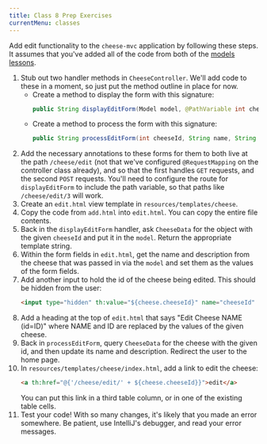 ```yaml
---
title: Class 8 Prep Exercises
currentMenu: classes
---
```


Add edit functionality to the `cheese-mvc` application by following these steps. It assumes that you've added all of the code from both of the [models lessons](../../videos/).

1. Stub out two handler methods in `CheeseController`. We'll add code to these in a moment, so just put the method outline in place for now.
    - Create a method to display the form with this signature:
        ```java
        public String displayEditForm(Model model, @PathVariable int cheeseId)
        ```
    - Create a method to process the form with this signature:
        ```java
        public String processEditForm(int cheeseId, String name, String description)
        ```
1. Add the necessary annotations to these forms for them to both live at the path `/cheese/edit` (not that we've configured `@RequestMapping` on the controller class already), and so that the first handles `GET` requests, and the second `POST` requests. You'll need to configure the route for `displayEditForm` to include the path variable, so that paths like `/cheese/edit/3` will work.
1. Create an `edit.html` view template in `resources/templates/cheese`.
1. Copy the code from `add.html` into `edit.html`. You can copy the entire file contents.
1. Back in the `displayEditForm` handler, ask `CheeseData` for the object with the given `cheeseId` and put it in the `model`. Return the appropriate template string.
1. Within the form fields in `edit.html`, get the name and description from the cheese that was passed in via the `model` and set them as the values of the form fields.
1. Add another input to hold the id of the cheese being edited. This should be hidden from the user:
    ```html
    <input type="hidden" th:value="${cheese.cheeseId}" name="cheeseId" />
    ```
1. Add a heading at the top of `edit.html` that says "Edit Cheese NAME (id=ID)" where NAME and ID are replaced by the values of the given cheese.
1. Back in `processEditForm`, query `CheeseData` for the cheese with the given id, and then update its name and description. Redirect the user to the home page.
1. In `resources/templates/cheese/index.html`, add a link to edit the cheese:
    ```html
    <a th:href="@{'/cheese/edit/' + ${cheese.cheeseId}}">edit</a>
    ```
    You can put this link in a third table column, or in one of the existing table cells.
1. Test your code! With so many changes, it's likely that you made an error somewhere. Be patient, use IntelliJ's debugger, and read your error messages.
